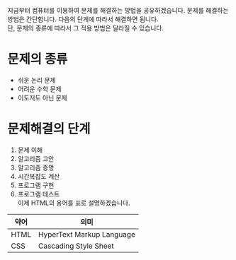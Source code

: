 지금부터 컴퓨터를 이용하여 문제를 해결하는 방법을 공유하겠습니다. 문제를 해결하는 방법은 간단합니다. 다음의 단계에 따라서 해결하면 됩니다.  
단, 문제의 종류에 따라서 그 적용 방법은 달라질 수 있습니다.  
# 문제의 종류
- 쉬운 논리 문제  
- 어려운 수학 문제  
- 이도저도 아닌 문제  
  
# 문제해결의 단계  
  1. 문제 이해  
  2. 알고리즘 고안  
  3. 알고리즘 증명  
  4. 시간복잡도 계산  
  5. 프로그램 구현  
  6. 프로그램 테스트  
이제 HTML의 용어를 표로 설명하겠습니다.  

| 약어 | 의미 |  
|----------|--------------------------------------------------|  
| HTML | HyperText Markup Language |  
| CSS | Cascading Style Sheet |  

